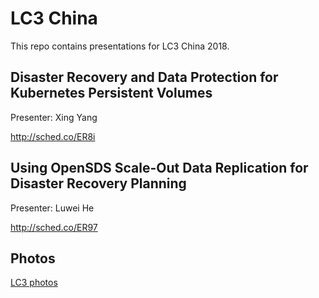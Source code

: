 # LC3 China

This repo contains presentations for LC3 China 2018.

## Disaster Recovery and Data Protection for Kubernetes Persistent Volumes
Presenter: Xing Yang

http://sched.co/ER8i

## Using OpenSDS Scale-Out Data Replication for Disaster Recovery Planning
Presenter: Luwei He

http://sched.co/ER97


## Photos

[LC3 photos](https://www.flickr.com/photos/157033335@N08/albums/72157697000881991)
